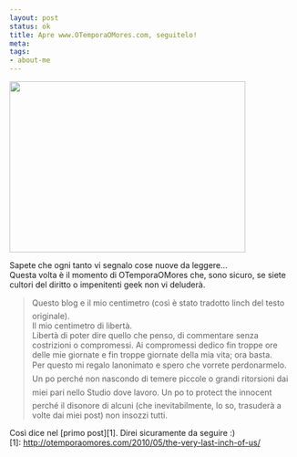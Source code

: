 ```yaml
--- 
layout: post
status: ok
title: Apre www.OTemporaOMores.com, seguitelo!
meta: 
tags: 
- about-me
---
```

<a href="http://fast.mgpf.it//2010/05/OTempora.png"><img src="http://fast.mgpf.it//2010/05/OTempora-414x300.png" alt="" title="OTempora" width="414" height="300" class="aligncenter size-medium wp-image-1974" /></a>  
  
Sapete che ogni tanto vi segnalo cose nuove da leggere...  
Questa volta è il momento di OTemporaOMores che, sono sicuro, se siete cultori del diritto o impenitenti geek non vi deluderà.  
  
> Questo blog e il mio centimetro (così è stato tradotto linch del testo originale).  
> Il mio centimetro di libertà.  
> Libertà di poter dire quello che penso, di commentare senza costrizioni o compromessi. Ai compromessi dedico fin troppe ore delle mie giornate e fin troppe giornate della mia vita; ora basta.  
> Per questo mi regalo lanonimato e spero che vorrete perdonarmelo.  
> Un po perché non nascondo di temere piccole o grandi ritorsioni dai miei pari nello Studio dove lavoro. Un po to protect the innocent perché il disonore di alcuni (che inevitabilmente, lo so, trasuderà a volte dai miei post) non insozzi tutti.  
  
Così dice nel [primo post][1]. Direi sicuramente da seguire :)  
[1]: http://otemporaomores.com/2010/05/the-very-last-inch-of-us/ 
